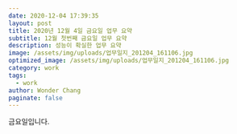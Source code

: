 ```yaml
---
date: 2020-12-04 17:39:35
layout: post
title: 2020년 12월 4일 금요일 업무 요약
subtitle: 12월 첫번째 금요일 업무 요약
description: 성능이 확실한 업무 요약
image: /assets/img/uploads/업무일지_201204_161106.jpg
optimized_image: /assets/img/uploads/업무일지_201204_161106.jpg
category: work
tags:
  - work
author: Wonder Chang
paginate: false
---
```

금요일입니다.